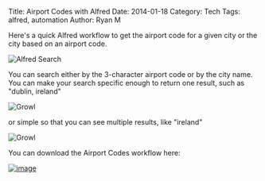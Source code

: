 Title: Airport Codes with Alfred
Date: 2014-01-18
Category: Tech
Tags: alfred, automation
Author: Ryan M

Here's a quick Alfred workflow to get the airport code for a given city or the city based on an airport code.
<!-- PELICAN_END_SUMMARY -->  

![Alfred Search]( {attach}dub.png)

You can search either by the 3-character airport code or by the city name. You can make your search specific enough to return one result, such as "dublin, ireland"

![Growl]( {attach}growl_dublin.png)

or simple so that you can see multiple results, like "ireland"

![Growl]( {attach}growl_ireland.png)

You can download the Airport Codes workflow here:

[![image]( {static}/images/alfred_extension.jpg )][download_url]  

[download_url]: {attach}Airport_Codes.alfredworkflow
